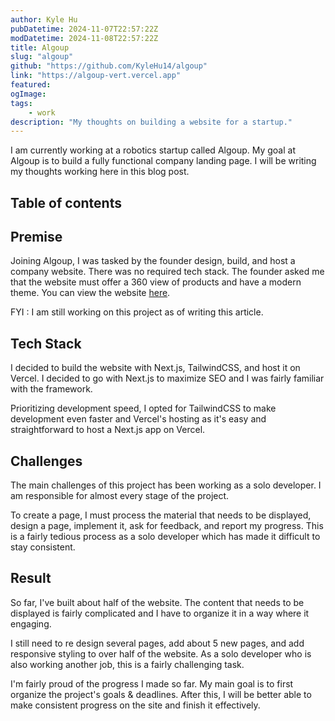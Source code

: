 ```yaml
---
author: Kyle Hu
pubDatetime: 2024-11-07T22:57:22Z
modDatetime: 2024-11-08T22:57:22Z
title: Algoup
slug: "algoup"
github: "https://github.com/KyleHu14/algoup"
link: "https://algoup-vert.vercel.app"
featured:
ogImage:
tags:
    - work
description: "My thoughts on building a website for a startup."
---
```


I am currently working at a robotics startup called Algoup. My goal at Algoup is to build a fully functional company landing page. I will be writing my thoughts working here in this blog post.

<!-- ![AstroPaper v4](/assets/test.png) -->

## Table of contents

## Premise

Joining Algoup, I was tasked by the founder design, build, and host a company website. There was no required tech stack. The founder asked me that the website must offer a 360 view of products and have a modern theme. You can view the website [here](https://algoup-vert.vercel.app/).

FYI : I am still working on this project as of writing this article.

## Tech Stack

I decided to build the website with Next.js, TailwindCSS, and host it on Vercel. I decided to go with Next.js to maximize SEO and I was fairly familiar with the framework.

Prioritizing development speed, I opted for TailwindCSS to make development even faster and Vercel's hosting as it's easy and straightforward to host a Next.js app on Vercel.

## Challenges

The main challenges of this project has been working as a solo developer. I am responsible for almost every stage of the project.

To create a page, I must process the material that needs to be displayed, design a page, implement it, ask for feedback, and report my progress. This is a fairly tedious process as a solo developer which has made it difficult to stay consistent.

## Result

So far, I've built about half of the website. The content that needs to be displayed is fairly complicated and I have to organize it in a way where it engaging.

I still need to re design several pages, add about 5 new pages, and add responsive styling to over half of the website. As a solo developer who is also working another job, this is a fairly challenging task.

I'm fairly proud of the progress I made so far. My main goal is to first organize the project's goals & deadlines. After this, I will be better able to make consistent progress on the site and finish it effectively.
